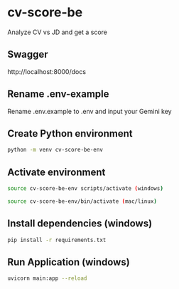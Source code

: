 # cv-score-be
Analyze CV vs JD and get a score

## Swagger
http://localhost:8000/docs

## Rename .env-example
Rename .env.example to .env and input your Gemini key

## Create Python environment
```sh
python -m venv cv-score-be-env
```
## Activate environment
```sh
source cv-score-be-env scripts/activate (windows)
```
```sh
source cv-score-be-env/bin/activate (mac/linux)
```

## Install dependencies (windows)
```sh
pip install -r requirements.txt
```

## Run Application (windows)
```sh
uvicorn main:app --reload
```